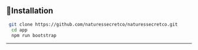 ## 🔨Installation


```bash
 git clone https://github.com/naturessecretco/naturessecretco.git
  cd app
  npm run bootstrap
```

---
